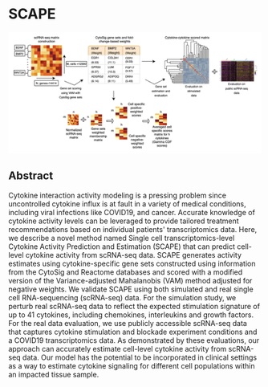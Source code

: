 # SCAPE
![alt text](SCAPE-schematic.png)
## Abstract
Cytokine interaction activity modeling is a pressing problem since uncontrolled cytokine influx is at fault in a variety of medical conditions, including viral infections like COVID19, and cancer. Accurate knowledge of cytokine activity levels can be leveraged to provide tailored treatment recommendations based on individual patients' transcriptomics data. Here, we describe a novel method named Single cell transcriptomics-level Cytokine Activity Prediction and Estimation (SCAPE) that can predict cell-level cytokine activity from scRNA-seq data. SCAPE generates activity estimates using cytokine-specific gene sets constructed using information from the CytoSig and Reactome databases and scored with a modified version of the Variance-adjusted Mahalanobis (VAM) method adjusted for negative weights. We validate SCAPE using both simulated and real single cell RNA-sequencing (scRNA-seq) data. For the simulation study, we perturb real scRNA-seq data to reflect the expected stimulation signature of up to 41 cytokines, including chemokines, interleukins and growth factors. For the real data evaluation, we use publicly accessible scRNA-seq data that captures cytokine stimulation and blockade experiment conditions and a COVID19 transcriptomics data. As demonstrated by these evaluations, our approach can accurately estimate cell-level cytokine activity from scRNA-seq data. Our model has the potential to be incorporated in clinical settings as a way to estimate cytokine signaling for different cell populations within an impacted tissue sample.
